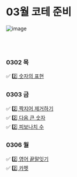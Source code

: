 # 03월 코테 준비
![image](https://user-images.githubusercontent.com/87743473/223004501-bf3ca245-1182-44ca-8d0e-79edcd04e9aa.png)

<br><br>
### 0302 목
✅ [2️⃣ 숫자의 표현](숫자의표현.py) <br>


### 0303 금
✅ [2️⃣ 짝지어 제거하기](짝지어제거하기.py) <br>
✅ [2️⃣ 다음 큰 숫자](다음큰숫자.py) <br>
✅ [2️⃣ 피보나치 수](피보나치수.py) <br>

### 0306 월
✅ [2️⃣ 영어 끝말잇기](영어끝말잇기.py) <br>
✅ [2️⃣ 카펫](카펫.py) <br>
